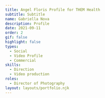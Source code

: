 ```yaml
---
title: Angel Floris Profile for THEM Health
subtitle: Subtitle
name: Gabriella Nova
description: Profile
date: 2021-09-11
order: 2
gif: false
highlight: false
types:
  - Social 
  - Video Profile  
  - Commercial 
skills:
  - Direction
  - Video production 
roles:
  - Director of Photography
layout: layouts/portfolio.njk
---
```


